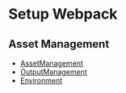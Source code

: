 # Setup Webpack

## Asset Management
  - [AssetManagement](asset_management.md)
  - [OutputManagement](output_management.md)
  - [Environment](setup_dev_prod_env.md)